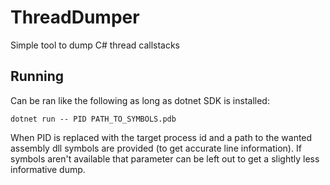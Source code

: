 # ThreadDumper
Simple tool to dump C# thread callstacks

## Running

Can be ran like the following as long as dotnet SDK is installed:

```
dotnet run -- PID PATH_TO_SYMBOLS.pdb
```

When PID is replaced with the target process id and a path to the
wanted assembly dll symbols are provided (to get accurate line
information). If symbols aren't available that parameter can be left
out to get a slightly less informative dump.
